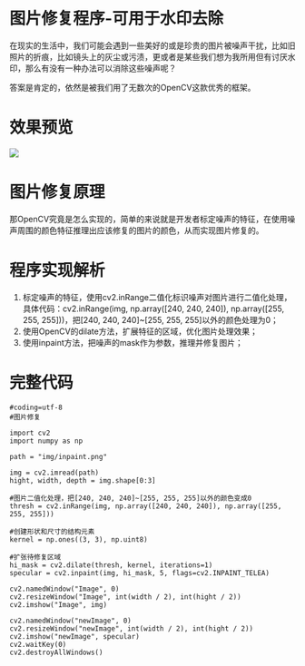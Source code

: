 # 图片修复程序-可用于水印去除 #

在现实的生活中，我们可能会遇到一些美好的或是珍贵的图片被噪声干扰，比如旧照片的折痕，比如镜头上的灰尘或污渍，更或者是某些我们想为我所用但有讨厌水印，那么有没有一种办法可以消除这些噪声呢？

答案是肯定的，依然是被我们用了无数次的OpenCV这款优秀的框架。

# 效果预览 #
![](http://icdn.apigo.cn/inpaint.png?1)

# 图片修复原理 #
那OpenCV究竟是怎么实现的，简单的来说就是开发者标定噪声的特征，在使用噪声周围的颜色特征推理出应该修复的图片的颜色，从而实现图片修复的。

# 程序实现解析 #
1. 标定噪声的特征，使用cv2.inRange二值化标识噪声对图片进行二值化处理，具体代码：cv2.inRange(img, np.array([240, 240, 240]), np.array([255, 255, 255]))，把[240, 240, 240]~[255, 255, 255]以外的颜色处理为0；
1. 使用OpenCV的dilate方法，扩展特征的区域，优化图片处理效果；
2. 使用inpaint方法，把噪声的mask作为参数，推理并修复图片；

# 完整代码 #
```
#coding=utf-8
#图片修复

import cv2
import numpy as np

path = "img/inpaint.png"

img = cv2.imread(path)
hight, width, depth = img.shape[0:3]

#图片二值化处理，把[240, 240, 240]~[255, 255, 255]以外的颜色变成0
thresh = cv2.inRange(img, np.array([240, 240, 240]), np.array([255, 255, 255]))

#创建形状和尺寸的结构元素
kernel = np.ones((3, 3), np.uint8)

#扩张待修复区域
hi_mask = cv2.dilate(thresh, kernel, iterations=1)
specular = cv2.inpaint(img, hi_mask, 5, flags=cv2.INPAINT_TELEA)

cv2.namedWindow("Image", 0)
cv2.resizeWindow("Image", int(width / 2), int(hight / 2))
cv2.imshow("Image", img)

cv2.namedWindow("newImage", 0)
cv2.resizeWindow("newImage", int(width / 2), int(hight / 2))
cv2.imshow("newImage", specular)
cv2.waitKey(0)
cv2.destroyAllWindows()
```
